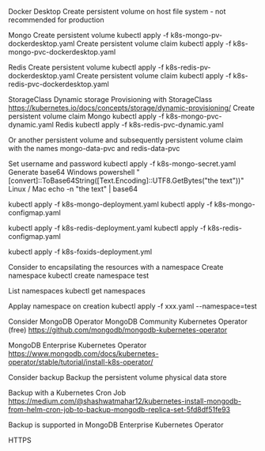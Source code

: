 Docker Desktop
Create persistent volume on host file system - not recommended for production

Mongo
    Create persistent volume 
    kubectl apply -f k8s-mongo-pv-dockerdesktop.yaml
    Create persistent volume claim
    kubectl apply -f k8s-mongo-pvc-dockerdesktop.yaml

Redis
    Create persistent volume 
    kubectl apply -f k8s-redis-pv-dockerdesktop.yaml
    Create persistent volume claim
    kubectl apply -f k8s-redis-pvc-dockerdesktop.yaml

StorageClass
Dynamic storage Provisioning with StorageClass 
https://kubernetes.io/docs/concepts/storage/dynamic-provisioning/
Create persistent volume claim
Mongo
    kubectl apply -f k8s-mongo-pvc-dynamic.yaml
Redis
    kubectl apply -f k8s-redis-pvc-dynamic.yaml


Or another persistent volume and subsequently persistent volume claim with the names mongo-data-pvc and redis-data-pvc

Set username and password
kubectl apply -f k8s-mongo-secret.yaml
Generate base64
  Windows
    powershell "[convert]::ToBase64String([Text.Encoding]::UTF8.GetBytes(\"the text\"))"
  Linux / Mac
    echo -n "the text" | base64

kubectl apply -f k8s-mongo-deployment.yaml
kubectl apply -f k8s-mongo-configmap.yaml


kubectl apply -f k8s-redis-deployment.yaml
kubectl apply -f k8s-redis-configmap.yaml

kubectl apply -f k8s-foxids-deployment.yml


Consider to encapsilating the resources with a namespace
  Create namespace
  kubectl create namespace test

  List namespaces
  kubectl get namespaces

  Applay namespace on creation 
  kubectl apply -f xxx.yaml --namespace=test

Consider MongoDB Operator
  MongoDB Community Kubernetes Operator (free)
  https://github.com/mongodb/mongodb-kubernetes-operator

  MongoDB Enterprise Kubernetes Operator
  https://www.mongodb.com/docs/kubernetes-operator/stable/tutorial/install-k8s-operator/

Consider backup
  Backup the persistent volume physical data store

  Backup with a Kubernetes Cron Job
  https://medium.com/@shashwatmahar12/kubernetes-install-mongodb-from-helm-cron-job-to-backup-mongodb-replica-set-5fd8df51fe93
  
  Backup is supported in MongoDB Enterprise Kubernetes Operator


HTTPS
